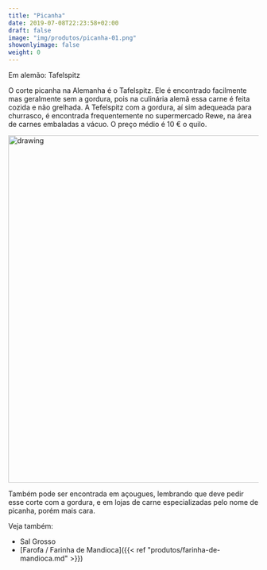 ```yaml
---
title: "Picanha"
date: 2019-07-08T22:23:58+02:00
draft: false
image: "img/produtos/picanha-01.png"
showonlyimage: false
weight: 0
---
```



<!--more-->

Em alemão: Tafelspitz

O corte picanha na Alemanha é o Tafelspitz. Ele é encontrado facilmente mas geralmente sem a gordura, pois na culinária alemã essa carne é feita cozida e não grelhada.
A Tefelspitz com a gordura, aí sim adequeada para churrasco, é encontrada frequentemente no supermercado Rewe, na área de carnes embaladas a vácuo. O preço médio é 10 € o quilo.

<img src="../../img/produtos/picanha-03.jpeg" alt="drawing" width="700"/>

Também pode ser encontrada em açougues, lembrando que deve pedir esse corte com a gordura, e em lojas de carne especializadas pelo nome de picanha, porém mais cara.

Veja também:

- Sal Grosso
- [Farofa / Farinha de Mandioca]({{< ref "produtos/farinha-de-mandioca.md" >}})
